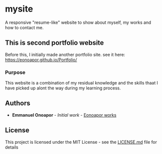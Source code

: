 # mysite
A responsive "resume-like" website to show about myself, my works and how to contact me. 
## This is second portfolio website
Before this, I initially made another portfolio site. see it here: https://eonoapor.github.io/Portfolio/
### Purpose
This website is a combination of my residual knowledge and the skills thaat I have picked up alont the way during my learning process. 
## Authors

* **Emmanuel Onoapor** - *Initial work* - [Eonoapor works](https://github.com/Eonoapor)

## License

This project is licensed under the MIT License - see the [LICENSE.md](https://github.com/Eonoapor/mysite/blob/master/LICENSE) file for details
